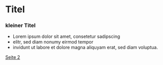 # Titel
### kleiner Titel
* Lorem ipsum dolor sit amet, consetetur sadipscing
* elitr, sed diam nonumy eirmod tempor
* invidunt ut labore et dolore magna aliquyam erat, sed diam voluptua.

[Seite 2](https://github.com/Peyda/Homework/blob/master/Steckbrief.md)
